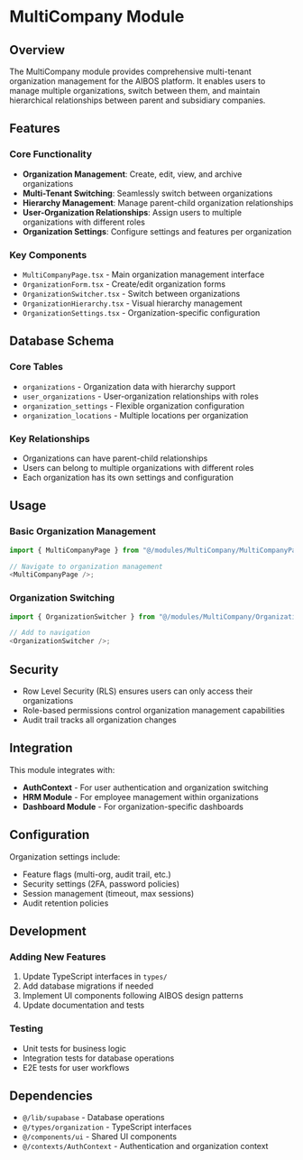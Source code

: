 # MultiCompany Module

## Overview

The MultiCompany module provides comprehensive multi-tenant organization management for the AIBOS platform. It enables users to manage multiple organizations, switch between them, and maintain hierarchical relationships between parent and subsidiary companies.

## Features

### Core Functionality

- **Organization Management**: Create, edit, view, and archive organizations
- **Multi-Tenant Switching**: Seamlessly switch between organizations
- **Hierarchy Management**: Manage parent-child organization relationships
- **User-Organization Relationships**: Assign users to multiple organizations with different roles
- **Organization Settings**: Configure settings and features per organization

### Key Components

- `MultiCompanyPage.tsx` - Main organization management interface
- `OrganizationForm.tsx` - Create/edit organization forms
- `OrganizationSwitcher.tsx` - Switch between organizations
- `OrganizationHierarchy.tsx` - Visual hierarchy management
- `OrganizationSettings.tsx` - Organization-specific configuration

## Database Schema

### Core Tables

- `organizations` - Organization data with hierarchy support
- `user_organizations` - User-organization relationships with roles
- `organization_settings` - Flexible organization configuration
- `organization_locations` - Multiple locations per organization

### Key Relationships

- Organizations can have parent-child relationships
- Users can belong to multiple organizations with different roles
- Each organization has its own settings and configuration

## Usage

### Basic Organization Management

```typescript
import { MultiCompanyPage } from "@/modules/MultiCompany/MultiCompanyPage";

// Navigate to organization management
<MultiCompanyPage />;
```

### Organization Switching

```typescript
import { OrganizationSwitcher } from "@/modules/MultiCompany/OrganizationSwitcher";

// Add to navigation
<OrganizationSwitcher />;
```

## Security

- Row Level Security (RLS) ensures users can only access their organizations
- Role-based permissions control organization management capabilities
- Audit trail tracks all organization changes

## Integration

This module integrates with:

- **AuthContext** - For user authentication and organization switching
- **HRM Module** - For employee management within organizations
- **Dashboard Module** - For organization-specific dashboards

## Configuration

Organization settings include:

- Feature flags (multi-org, audit trail, etc.)
- Security settings (2FA, password policies)
- Session management (timeout, max sessions)
- Audit retention policies

## Development

### Adding New Features

1. Update TypeScript interfaces in `types/`
2. Add database migrations if needed
3. Implement UI components following AIBOS design patterns
4. Update documentation and tests

### Testing

- Unit tests for business logic
- Integration tests for database operations
- E2E tests for user workflows

## Dependencies

- `@/lib/supabase` - Database operations
- `@/types/organization` - TypeScript interfaces
- `@/components/ui` - Shared UI components
- `@/contexts/AuthContext` - Authentication and organization context
